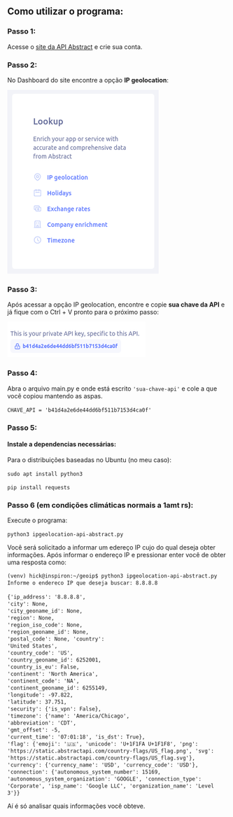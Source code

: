 ## Como utilizar o programa:

### Passo 1:
Acesse o <a href="https://app.abstractapi.com/users/login"> site da API Abstract</a> e crie sua conta.

### Passo 2:
No Dashboard do site encontre a opção <strong>IP geolocation</strong>:

<img src="readme-img/geolocation.png">

### Passo 3:
Após acessar a opção IP geolocation, encontre e copie <strong>sua chave da API</strong> e já fique com o Ctrl + V pronto para o próximo passo:

<img src="readme-img/chave.png">

### Passo 4:
Abra o arquivo main.py e onde está escrito `'sua-chave-api'` e cole a que você copiou mantendo as aspas.

`CHAVE_API = 'b41d4a2e6de44dd6bf511b7153d4ca0f'`

### Passo 5:
#### Instale a dependencias necessárias:
Para o distribuições baseadas no Ubuntu (no meu caso):

`sudo apt install python3`

`pip install requests`

### Passo 6 (em condições climáticas normais a 1amt rs):
Execute o programa:

`python3 ipgeolocation-api-abstract.py`

Você será solicitado a informar um edereço IP cujo do qual deseja obter informações.
Após informar o endereço IP e pressionar enter você de obter uma resposta como:

```
(venv) hick@inspiron:~/geoip$ python3 ipgeolocation-api-abstract.py 
Informe o endereco IP que deseja buscar: 8.8.8.8

{'ip_address': '8.8.8.8',
'city': None,
'city_geoname_id': None,
'region': None,
'region_iso_code': None,
'region_geoname_id': None,
'postal_code': None, 'country':
'United States',
'country_code': 'US',
'country_geoname_id': 6252001,
'country_is_eu': False,
'continent': 'North America',
'continent_code': 'NA',
'continent_geoname_id': 6255149,
'longitude': -97.822,
'latitude': 37.751,
'security': {'is_vpn': False},
'timezone': {'name': 'America/Chicago',
'abbreviation': 'CDT',
'gmt_offset': -5,
'current_time': '07:01:18', 'is_dst': True},
'flag': {'emoji': '🇺🇸', 'unicode': 'U+1F1FA U+1F1F8', 'png': 'https://static.abstractapi.com/country-flags/US_flag.png', 'svg': 'https://static.abstractapi.com/country-flags/US_flag.svg'},
'currency': {'currency_name': 'USD', 'currency_code': 'USD'},
'connection': {'autonomous_system_number': 15169, 'autonomous_system_organization': 'GOOGLE', 'connection_type': 'Corporate', 'isp_name': 'Google LLC', 'organization_name': 'Level 3'}}
```
Aí é só analisar quais informações você obteve.
